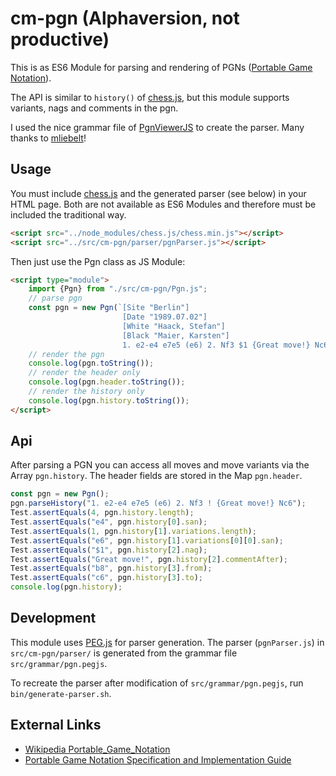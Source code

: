 # cm-pgn (Alphaversion, not productive)

This is as ES6 Module for parsing and rendering of PGNs ([Portable Game Notation](https://de.wikipedia.org/wiki/Portable_Game_Notation)).

The API is similar to `history()` of [chess.js](https://github.com/jhlywa/chess.js), but this module supports variants, nags and
comments in the pgn.

I used the nice grammar file of [PgnViewerJS](https://github.com/mliebelt/PgnViewerJS) to create the parser. Many thanks to
[mliebelt](https://github.com/mliebelt)!

## Usage

You must include [chess.js](https://github.com/jhlywa/chess.js) and the generated parser (see below) in your HTML page. Both are
not available as ES6 Modules and therefore must be included the traditional way.

```html
<script src="../node_modules/chess.js/chess.min.js"></script>
<script src="../src/cm-pgn/parser/pgnParser.js"></script>
```

Then just use the Pgn class as JS Module:

```html
<script type="module">
    import {Pgn} from "./src/cm-pgn/Pgn.js";
    // parse pgn
    const pgn = new Pgn(`[Site "Berlin"]
                         [Date "1989.07.02"]
                         [White "Haack, Stefan"]
                         [Black "Maier, Karsten"]
                         1. e2-e4 e7e5 (e6) 2. Nf3 $1 {Great move!} Nc6`);
    // render the pgn
    console.log(pgn.toString());
    // render the header only
    console.log(pgn.header.toString());
    // render the history only
    console.log(pgn.history.toString());
</script>
```

## Api

After parsing a PGN you can access all moves and move variants via the Array `pgn.history`.
The header fields are stored in the Map `pgn.header`.

```javascript
const pgn = new Pgn();
pgn.parseHistory("1. e2-e4 e7e5 (e6) 2. Nf3 ! {Great move!} Nc6");
Test.assertEquals(4, pgn.history.length);
Test.assertEquals("e4", pgn.history[0].san);
Test.assertEquals(1, pgn.history[1].variations.length);
Test.assertEquals("e6", pgn.history[1].variations[0][0].san);
Test.assertEquals("$1", pgn.history[2].nag);
Test.assertEquals("Great move!", pgn.history[2].commentAfter);
Test.assertEquals("b8", pgn.history[3].from);
Test.assertEquals("c6", pgn.history[3].to);
console.log(pgn.history);
```

## Development

This module uses [PEG.js](https://pegjs.org/) for parser generation. The parser (`pgnParser.js`)
in `src/cm-pgn/parser/` is generated from the grammar file `src/grammar/pgn.pegjs`.

To recreate the parser after modification of `src/grammar/pgn.pegjs`, run `bin/generate-parser.sh`.

## External Links

- [Wikipedia Portable_Game_Notation](https://en.wikipedia.org/wiki/Portable_Game_Notation)
- [Portable Game Notation Specification and Implementation Guide](http://www.saremba.de/chessgml/standards/pgn/pgn-complete.htm)

